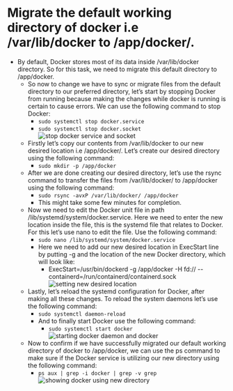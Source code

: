 # Migrate the default working directory of docker i.e /var/lib/docker to /app/docker/.

- By default, Docker stores most of its data inside /var/lib/docker directory. So for this task, we need to migrate this default directory to /app/docker.
  - So now to change we have to sync or migrate files from the default directory to our preferred directory, let’s start by stopping Docker from running because making the changes while docker is running is certain to cause errors. We can use the following command to stop Docker:
    - `sudo systemctl stop docker.service`
    - `sudo systemctl stop docker.socket`<br/>
  ![stop docker service and socket]()
  - Firstly let’s copy our contents from /var/lib/docker to our new desired location i.e /app/docker/. Let’s create our desired directory using the following command:
    - `sudo mkdir -p /app/docker`
  - After we are done creating our desired directory, let’s use the rsync command to transfer the files from /var/lib/docker/ to /app/docker using the following command:
    - `sudo rsync -avxP /var/lib/docker/ /app/docker`
    - This might take some few minutes for completion.
  - Now we need to edit the Docker unit file in path /lib/systemd/system/docker.service. Here we need to enter the new location inside the file, this is the systemd file that relates to Docker. For this let’s use nano to edit the file. Use the following command:
    - `sudo nano /lib/systemd/system/docker.service`
    - Here we need to add our new desired location in ExecStart line by putting -g and the location of the new Docker directory, which will look like:
      - ExecStart=/usr/bin/dockerd -g /app/docker -H fd:// --containerd=/run/containerd/containerd.sock<br/>
  ![setting new desired location]()
  - Lastly, let’s reload the systemd configuration for Docker, after making all these changes. To reload the system daemons let’s use the following command: 
    - `sudo systemctl daemon-reload`
    - And to finally start Docker use the following command:
      - `sudo systemctl start docker`<br/>
  ![starting docker daemon and docker]()
  - Now to confirm if we have successfully migrated our default working directory of docker to /app/docker, we can use the ps command to make sure if the Docker service is utilizing our new directory using the following command:
    - `ps aux | grep -i docker | grep -v grep`<br/>
  ![showing docker using new directory]()